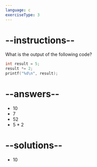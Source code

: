 ```yaml
---
language: c
exerciseType: 3
---
```


# --instructions--

What is the output of the following code?
```c
int result = 5;
result *= 2;
printf("%d\n", result);
```

# --answers--

- 10
- 7
- 52
- 5 * 2

# --solutions--

- 10
